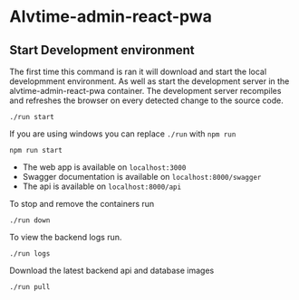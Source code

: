 # Alvtime-admin-react-pwa

## Start Development environment

The first time this command is ran it will download and start the local developmment environment. As well as start the development server in the alvtime-admin-react-pwa container. The development server recompiles and refreshes the browser on every detected change to the source code.

```
./run start
```

If you are using windows you can replace ``./run`` with ``npm run``

```
npm run start 
```

- The web app is available on `localhost:3000`
- Swagger documentation is available on `localhost:8000/swagger`
- The api is available on `localhost:8000/api`

To stop and remove the containers run

```
./run down
```

To view the backend logs run.

```
./run logs
```

Download the latest backend api and database images

```
./run pull
```
